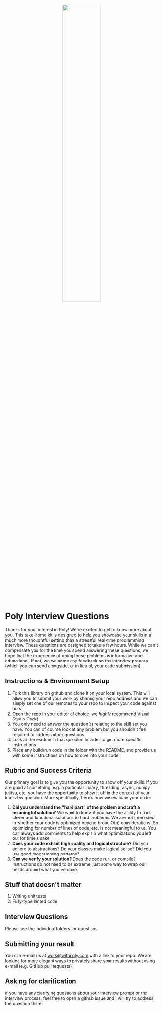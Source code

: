 <p align="center">
    <img src="https://withpoly.com/social.png" width="50%" />
</p>

# Poly Interview Questions

Thanks for your interest in Poly! We're excited to get to know more about you. This take-home kit is designed to help you showcase your skills in a much more thoughtful setting than a stressful real-time programming interview. These questions are designed to take a few hours. While we can't compensate you for the time you spend answering these questions, we hope that the experience of doing these problems is informative and educational. If not, we welcome any feedback on the interview process (which you can send alongside, or in lieu of, your code submission).

## Instructions & Environment Setup

1. Fork this library on github and clone it on your local system. This will allow you to submit your work by sharing your repo address and we can simply set one of our remotes to your repo to inspect your code against ours.
2. Open the repo in your editor of choice (we _highly_ recommend Visual Studio Code)
3. You only need to answer the question(s) relating to the skill set you have. You can of course look at any problem but you shouldn't feel required to address other questions. 
4. Look at the readme in that question in order to get more specific instructions
5. Place any build/run code in the folder with the README, and provide us with some instructions on how to dive into your code.

## Rubric and Success Criteria

Our primary goal is to give you the opportunity to show off your skills. If you are good at something, e.g. a particular library, threading, async, numpy jujitsu, etc. you have the opportunity to show it off in the context of your interview question. More specifically, here's how we evaluate your code:

1. **Did you understand the "hard part" of the problem and craft a meaningful solution?** We want to know if you have the ability to find clever and functional solutions to hard problems. We are not interested in whether your code is optimized beyond broad O(n) considerations. So optimizing for number of lines of code, etc. is not meaningful to us. You can always add comments to help explain what optimizations you left out for time's sake
2. **Does your code exhibit high quality and logical structure?** Did you adhere to abstractions? Do your classes make logical sense? Did you use good programming patterns?
3. **Can we verify your solution?** Does the code run, or compile? Instructions do not need to be extreme, just some way to wrap our heads around what you've done.

## Stuff that doesn't matter

1. Writing unit tests
2. Fully-type hinted code

## Interview Questions

Please see the individual folders for questions

## Submitting your result

You can e-mail us at [work@withpoly.com](mailto:work@withpoly.com) with a link to your repo. We are looking for more elegant ways to privately share your results without using e-mail (e.g. GitHub pull requests).

## Asking for clarification

If you have any clarifying questions about your interview prompt or the interview process, feel free to open a github issue and I will try to address the question there.
